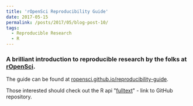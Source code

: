 ```yaml
---
title: 'rOpenSci Reproducibility Guide'
date: 2017-05-15
permalink: /posts/2017/05/blog-post-10/
tags:
  - Reproducible Research
  - R
---
```


### A brilliant introduction to reproducible research by the folks at [rOpenSci](https://ropensci.org).

The guide can be found at [ropensci.github.io/reproducibility-guide](ropensci.github.io/reproducibility-guide).

Those interested should check out the R api "[fulltext](https://github.com/ropensci/fulltext)" - link to GitHub repository.


